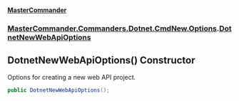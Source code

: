 #### [MasterCommander](MasterCommander.md 'MasterCommander')
### [MasterCommander.Commanders.Dotnet.CmdNew.Options](MasterCommander.md#MasterCommander.Commanders.Dotnet.CmdNew.Options 'MasterCommander.Commanders.Dotnet.CmdNew.Options').[DotnetNewWebApiOptions](DotnetNewWebApiOptions.md 'MasterCommander.Commanders.Dotnet.CmdNew.Options.DotnetNewWebApiOptions')

## DotnetNewWebApiOptions() Constructor

Options for creating a new web API project.

```csharp
public DotnetNewWebApiOptions();
```